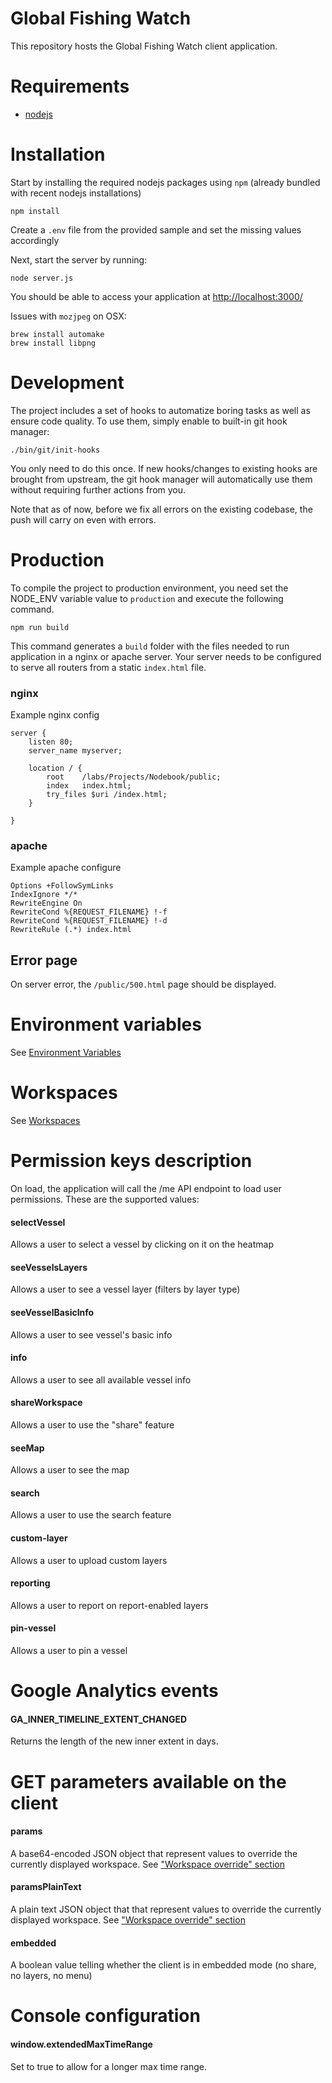 # Global Fishing Watch

This repository hosts the Global Fishing Watch client application.

# Requirements

- [nodejs](https://nodejs.org/en/)

# Installation

Start by installing the required nodejs packages using `npm` (already bundled with recent nodejs installations)

```
npm install
```

Create a `.env` file from the provided sample and set the missing values accordingly

Next, start the server by running:

```
node server.js
```

You should be able to access your application at [http://localhost:3000/](http://localhost:3000/)

Issues with `mozjpeg` on OSX:

```
brew install automake
brew install libpng
```

# Development

The project includes a set of hooks to automatize boring tasks as well as ensure code quality.
To use them, simply enable to built-in git hook manager:

```
./bin/git/init-hooks
```

You only need to do this once. If new hooks/changes to existing hooks are brought from upstream, the git hook manager
will automatically use them without requiring further actions from you.

Note that as of now, before we fix all errors on the existing codebase, the push will carry on even with errors.

# Production

To compile the project to production environment, you need set the NODE_ENV variable value to `production` and
execute the following command.

```
npm run build
```

This command generates a `build` folder with the files needed to run application in a nginx or apache server. Your
server needs to be configured to serve all routers from a static `index.html` file.

### nginx

Example nginx config

```
server {
    listen 80;
    server_name myserver;

    location / {
        root    /labs/Projects/Nodebook/public;
        index   index.html;
        try_files $uri /index.html;
    }

}
```

### apache

Example apache configure

```
Options +FollowSymLinks
IndexIgnore */*
RewriteEngine On
RewriteCond %{REQUEST_FILENAME} !-f
RewriteCond %{REQUEST_FILENAME} !-d
RewriteRule (.*) index.html
```

## Error page

On server error, the `/public/500.html` page should be displayed.

# Environment variables

See <a href="https://github.com/GlobalFishingWatch/map-client/blob/develop/documentation/env_variables.md">Environment Variables</a>

# Workspaces

See <a href="https://github.com/GlobalFishingWatch/map-client/blob/develop/documentation/workspaces.md">Workspaces</a>

# Permission keys description

On load, the application will call the /me API endpoint to load user permissions. These are the supported values:

#### selectVessel

Allows a user to select a vessel by clicking on it on the heatmap

#### seeVesselsLayers

Allows a user to see a vessel layer (filters by layer type)

#### seeVesselBasicInfo

Allows a user to see vessel's basic info

#### info

Allows a user to see all available vessel info

#### shareWorkspace

Allows a user to use the "share" feature

#### seeMap

Allows a user to see the map

#### search

Allows a user to use the search feature

#### custom-layer

Allows a user to upload custom layers

#### reporting

Allows a user to report on report-enabled layers

#### pin-vessel

Allows a user to pin a vessel

# Google Analytics events

#### GA_INNER_TIMELINE_EXTENT_CHANGED

Returns the length of the new inner extent in days.

# GET parameters available on the client

#### params

A base64-encoded JSON object that represent values to override the currently displayed workspace. See <a href="https://github.com/GlobalFishingWatch/map-client/blob/develop/documentation/workspaces.md#workspace-override">"Workspace override" section</a>

#### paramsPlainText

A plain text JSON object that that represent values to override the currently displayed workspace. See <a href="https://github.com/GlobalFishingWatch/map-client/blob/develop/documentation/workspaces.md#workspace-override">"Workspace override" section</a>

#### embedded

A boolean value telling whether the client is in embedded mode (no share, no layers, no menu)

# Console configuration

#### window.extendedMaxTimeRange

Set to true to allow for a longer max time range.
